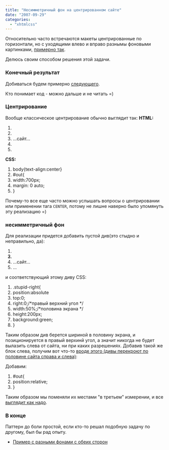 ```yaml
---
title: "Несимметричный фон на центрированном сайте"
date: "2007-09-29"
categories: 
  - "xhtmlcss"
---
```


Относительно часто встречаются макеты центрированные по горизонтали, но с уходящими влево и вправо разнымы фоновыми картинками, [примерно так](http://cssing.org.ua/examples/unsymbg/).

Делюсь своим способом решения этой задачи.

### Конечный результат

Добиваться будем примерно [следующего](/examples/unsymbg/).

Кто понимает код - можно дальше и не читать =)

### Центрирование

Вообще классическое центрирование обычно выглядит так: **HTML:**

1. <body>
2. <div id="out">
3. ...сайт...
4. </div>
5. </body>

**CSS:**

1. body{text-align:center}
2. #out{
3. width:700px;
4. margin: 0 auto;
5. }

Почему-то все еще часто можно услышать вопросы о центрировании или применении тага `CENTER`, потому не лишне наверно было упомянуть эту реализацию =)

### несимметричный фон

Для реализации придется добавить пустой див(это стыдно и неправильно, да):

1. <body>
2. **<div class="stupid-right"></div>**
3. <div id="out">
4. ...сайт...
5. ...

и соответствующий этому диву CSS:

1. .stupid-right{
2. position:absolute
3. top:0;
4. right:0;/\*правый верхний угол \*/
5. width:50%;/\*половина экрана \*/
6. height:200px;
7. background:green;
8. }

Таким образом див берется шириной в половину экрана, и позиционируется в правый верхинй угол, а значит никогда не будет вылазить слева от сайта, ни при каких разрешениях. Добавив такой же блок слева, получим вот что-то [вроде этого (дивы перекроют по половине сайта справа и слева)](/examples/unsymbg/index1.html):

Добавим:

1. #out{
2. position:relative;
3. }

Таким образом мы поменяли их местами "в третьем" измерении, и все [выглядит как надо](/examples/unsymbg/).

### В конце

Паттерн до боли простой, если кто-то решал подобную задачу по другому, был бы рад опыту.

- [Пример с разными фонами с обеих сторон](/examples/unsymbg/)
